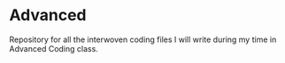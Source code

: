 # Advanced
Repository for all the interwoven coding files I will write during my time in Advanced Coding class.

